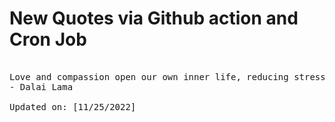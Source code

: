 # New Quotes via Github action and Cron Job

<pre>
<!-- #quote -->
Love and compassion open our own inner life, reducing stress, distrust and loneliness.
- Dalai Lama

Updated on: [11/25/2022]
<!-- #quoteEnd -->
</pre>

